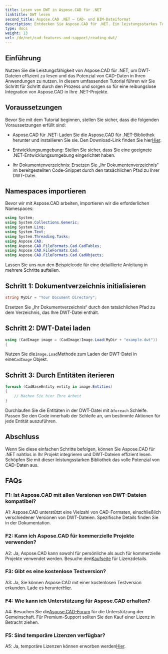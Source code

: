 ```yaml
---
title: Lesen von DWT in Aspose.CAD für .NET
linktitle: DWT lesen
second_title: Aspose.CAD .NET – CAD- und BIM-Dateiformat
description: Entdecken Sie Aspose.CAD für .NET. Ein leistungsstarkes Tool zum mühelosen Lesen von DWT-Dateien. Steigern Sie Ihre CAD-Datenintegration mit unserem benutzerfreundlichen Tutorial.
type: docs
weight: 13
url: /de/net/cad-features-and-support/reading-dwt/
---
```

## Einführung

Nutzen Sie die Leistungsfähigkeit von Aspose.CAD für .NET, um DWT-Dateien effizient zu lesen und das Potenzial von CAD-Daten in Ihren Anwendungen zu nutzen. In diesem umfassenden Tutorial führen wir Sie Schritt für Schritt durch den Prozess und sorgen so für eine reibungslose Integration von Aspose.CAD in Ihre .NET-Projekte.

## Voraussetzungen

Bevor Sie mit dem Tutorial beginnen, stellen Sie sicher, dass die folgenden Voraussetzungen erfüllt sind:

-  Aspose.CAD für .NET: Laden Sie die Aspose.CAD für .NET-Bibliothek herunter und installieren Sie sie. Den Download-Link finden Sie hier[Hier](https://releases.aspose.com/cad/net/).

- Entwicklungsumgebung: Stellen Sie sicher, dass Sie eine geeignete .NET-Entwicklungsumgebung eingerichtet haben.

- Ihr Dokumentenverzeichnis: Ersetzen Sie „Ihr Dokumentenverzeichnis“ im bereitgestellten Code-Snippet durch den tatsächlichen Pfad zu Ihrer DWT-Datei.

## Namespaces importieren

Bevor wir mit Aspose.CAD arbeiten, importieren wir die erforderlichen Namespaces:

```csharp
using System;
using System.Collections.Generic;
using System.Linq;
using System.Text;
using System.Threading.Tasks;
using Aspose.CAD;
using Aspose.CAD.FileFormats.Cad.CadTables;
using Aspose.CAD.FileFormats.Cad;
using Aspose.CAD.FileFormats.Cad.CadObjects;
```

Lassen Sie uns nun den Beispielcode für eine detaillierte Anleitung in mehrere Schritte aufteilen.

## Schritt 1: Dokumentverzeichnis initialisieren

```csharp
string MyDir = "Your Document Directory";
```

Ersetzen Sie „Ihr Dokumentverzeichnis“ durch den tatsächlichen Pfad zu dem Verzeichnis, das Ihre DWT-Datei enthält.

## Schritt 2: DWT-Datei laden

```csharp
using (CadImage image = (CadImage)Image.Load(MyDir + "example.dwt"))
{
```

 Nutzen Sie die`Image.Load`Methode zum Laden der DWT-Datei in eine`CadImage` Objekt.

## Schritt 3: Durch Entitäten iterieren

```csharp
foreach (CadBaseEntity entity in image.Entities)
{
    // Machen Sie hier Ihre Arbeit
}
```

 Durchlaufen Sie die Entitäten in der DWT-Datei mit a`foreach` Schleife. Passen Sie den Code innerhalb der Schleife an, um bestimmte Aktionen für jede Entität auszuführen.

## Abschluss

Wenn Sie diese einfachen Schritte befolgen, können Sie Aspose.CAD für .NET nahtlos in Ihr Projekt integrieren und DWT-Dateien effizient lesen. Schöpfen Sie mit dieser leistungsstarken Bibliothek das volle Potenzial von CAD-Daten aus.

## FAQs

### F1: Ist Aspose.CAD mit allen Versionen von DWT-Dateien kompatibel?

A1: Aspose.CAD unterstützt eine Vielzahl von CAD-Formaten, einschließlich verschiedener Versionen von DWT-Dateien. Spezifische Details finden Sie in der Dokumentation.

### F2: Kann ich Aspose.CAD für kommerzielle Projekte verwenden?

 A2: Ja, Aspose.CAD kann sowohl für persönliche als auch für kommerzielle Projekte verwendet werden. Besuche den[Kaufseite](https://purchase.aspose.com/buy) für Lizenzdetails.

### F3: Gibt es eine kostenlose Testversion?

 A3: Ja, Sie können Aspose.CAD mit einer kostenlosen Testversion erkunden. Lade es herunter[Hier](https://releases.aspose.com/).

### F4: Wie kann ich Unterstützung für Aspose.CAD erhalten?

 A4: Besuchen Sie die[Aspose.CAD-Forum](https://forum.aspose.com/c/cad/19) für die Unterstützung der Gemeinschaft. Für Premium-Support sollten Sie den Kauf einer Lizenz in Betracht ziehen.

### F5: Sind temporäre Lizenzen verfügbar?

 A5: Ja, temporäre Lizenzen können erworben werden[Hier](https://purchase.aspose.com/temporary-license/).